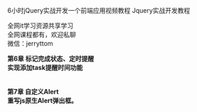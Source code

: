 6小时jQuery实战开发一个前端应用视频教程 Jquery实战开发教程

全网it学习资源共享学习<br>全网课程都有，欢迎私聊<br>微信：jerryttom<br>

<strong>第6章 标记完成状态、定时提醒</strong><br> <strong>实现添加task提醒时间功能</strong><br> <strong><br> </strong><br> <strong>第7章 自定义Alert</strong><br> <strong>重写js原生Alert弹出框。</strong>
